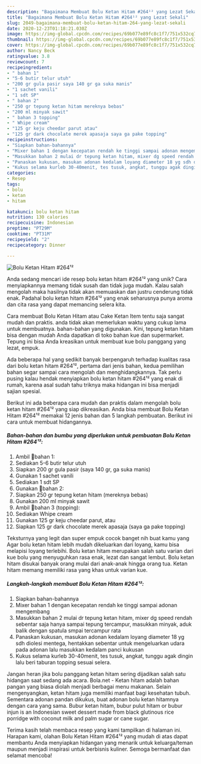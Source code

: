 ```yaml
---
description: "Bagaimana Membuat Bolu Ketan Hitam #264¹² yang Lezat Sekali"
title: "Bagaimana Membuat Bolu Ketan Hitam #264¹² yang Lezat Sekali"
slug: 2049-bagaimana-membuat-bolu-ketan-hitam-264-yang-lezat-sekali
date: 2020-12-23T01:18:21.030Z
image: https://img-global.cpcdn.com/recipes/69b077e89fc8c1f7/751x532cq70/bolu-ketan-hitam-264-foto-resep-utama.jpg
thumbnail: https://img-global.cpcdn.com/recipes/69b077e89fc8c1f7/751x532cq70/bolu-ketan-hitam-264-foto-resep-utama.jpg
cover: https://img-global.cpcdn.com/recipes/69b077e89fc8c1f7/751x532cq70/bolu-ketan-hitam-264-foto-resep-utama.jpg
author: Nancy Beck
ratingvalue: 3.8
reviewcount: 7
recipeingredient:
- " bahan 1"
- "5-6 butir telur utuh"
- "200 gr gula pasir saya 140 gr ga suka manis"
- "1 sachet vanili"
- "1 sdt SP"
- " bahan 2"
- "250 gr tepung ketan hitam mereknya bebas"
- "200 ml minyak sawit"
- " bahan 3 topping"
- " Whipe cream"
- "125 gr keju cheedar parut atau"
- "125 gr dark chocolate merek apasaja saya ga pake topping"
recipeinstructions:
- "Siapkan bahan-bahannya"
- "Mixer bahan 1 dengan kecepatan rendah ke tinggi sampai adonan mengembang"
- "Masukkan bahan 2 mulai dr tepung ketan hitam, mixer dg speed rendah sebentar saja hanya sampai tepung tercampur, masukkan minyak, aduk balik dengan spatula smpai tercampur rata"
- "Panaskan kukusan, masukan adonan kedalam loyang diameter 18 yg sdh diolesi mentega, hentakkan sebentar untuk mengeluarkan udara pada adonan lalu masukkan kedalam panci kukusan"
- "Kukus selama kurleb 30-40menit, tes tusuk, angkat, tunggu agak dingin lalu beri taburan topping sesuai selera."
categories:
- Resep
tags:
- bolu
- ketan
- hitam

katakunci: bolu ketan hitam 
nutrition: 130 calories
recipecuisine: Indonesian
preptime: "PT29M"
cooktime: "PT31M"
recipeyield: "2"
recipecategory: Dinner

---
```



![Bolu Ketan Hitam #264¹²](https://img-global.cpcdn.com/recipes/69b077e89fc8c1f7/751x532cq70/bolu-ketan-hitam-264-foto-resep-utama.jpg)

Anda sedang mencari ide resep bolu ketan hitam #264¹² yang unik? Cara menyiapkannya memang tidak susah dan tidak juga mudah. Kalau salah mengolah maka hasilnya tidak akan memuaskan dan justru cenderung tidak enak. Padahal bolu ketan hitam #264¹² yang enak seharusnya punya aroma dan cita rasa yang dapat memancing selera kita.

Cara membuat Bolu Ketan Hitam atau Cake Ketan Item tentu saja sangat mudah dan praktis. anda tidak akan memerlukan waktu yang cukup lama untuk membuatnya. bahan-bahan yang digunakan. Kini, tepung ketan hitam bisa dengan mudah Anda dapatkan di toko bahan kue dan supermarket. Tepung ini bisa Anda kreasikan untuk membuat kue bolu panggang yang lezat, empuk.

Ada beberapa hal yang sedikit banyak berpengaruh terhadap kualitas rasa dari bolu ketan hitam #264¹², pertama dari jenis bahan, kedua pemilihan bahan segar sampai cara mengolah dan menghidangkannya. Tak perlu pusing kalau hendak menyiapkan bolu ketan hitam #264¹² yang enak di rumah, karena asal sudah tahu triknya maka hidangan ini bisa menjadi sajian spesial.


Berikut ini ada beberapa cara mudah dan praktis dalam mengolah bolu ketan hitam #264¹² yang siap dikreasikan. Anda bisa membuat Bolu Ketan Hitam #264¹² memakai 12 jenis bahan dan 5 langkah pembuatan. Berikut ini cara untuk membuat hidangannya.

<!--inarticleads1-->

##### Bahan-bahan dan bumbu yang diperlukan untuk pembuatan Bolu Ketan Hitam #264¹²:

1. Ambil  🌵bahan 1:
1. Sediakan 5-6 butir telur utuh
1. Siapkan 200 gr gula pasir (saya 140 gr, ga suka manis)
1. Gunakan 1 sachet vanili
1. Sediakan 1 sdt SP
1. Gunakan  🌵bahan 2:
1. Siapkan 250 gr tepung ketan hitam (mereknya bebas)
1. Gunakan 200 ml minyak sawit
1. Ambil  🌵bahan 3 (topping):
1. Sediakan  Whipe cream
1. Gunakan 125 gr keju cheedar parut, atau
1. Siapkan 125 gr dark chocolate merek apasaja (saya ga pake topping)


Teksturnya yang legit dan super empuk cocok banget nih buat kamu yang Agar bolu ketan hitam lebih mudah dikeluarkan dari loyang, kamu bisa melapisi loyang terlebihi. Bolu ketan hitam merupakan salah satu varian dari kue bolu yang menyuguhkan rasa enak, lezat dan sangat lembut. Bolu ketan hitam disukai banyak orang mulai dari anak-anak hingga orang tua. Ketan hitam memang memiliki rasa yang khas untuk varian kue. 

<!--inarticleads2-->

##### Langkah-langkah membuat Bolu Ketan Hitam #264¹²:

1. Siapkan bahan-bahannya
1. Mixer bahan 1 dengan kecepatan rendah ke tinggi sampai adonan mengembang
1. Masukkan bahan 2 mulai dr tepung ketan hitam, mixer dg speed rendah sebentar saja hanya sampai tepung tercampur, masukkan minyak, aduk balik dengan spatula smpai tercampur rata
1. Panaskan kukusan, masukan adonan kedalam loyang diameter 18 yg sdh diolesi mentega, hentakkan sebentar untuk mengeluarkan udara pada adonan lalu masukkan kedalam panci kukusan
1. Kukus selama kurleb 30-40menit, tes tusuk, angkat, tunggu agak dingin lalu beri taburan topping sesuai selera.


Jangan heran jika bolu panggang ketan hitam sering dijadikan salah satu hidangan saat sedang ada acara. Bola.net - Ketan hitam adalah bahan pangan yang biasa diolah menjadi berbagai menu makanan. Selain mengenyangkan, ketan hitam juga memiliki manfaat bagi kesehatan tubuh. Sementara adonan pandan dikukus, buat adonan bolu ketan hitamnya dengan cara yang sama. Bubur ketan hitam, bubur pulut hitam or bubur injun is an Indonesian sweet dessert made from black glutinous rice porridge with coconut milk and palm sugar or cane sugar. 

Terima kasih telah membaca resep yang kami tampilkan di halaman ini. Harapan kami, olahan Bolu Ketan Hitam #264¹² yang mudah di atas dapat membantu Anda menyiapkan hidangan yang menarik untuk keluarga/teman maupun menjadi inspirasi untuk berbisnis kuliner. Semoga bermanfaat dan selamat mencoba!
